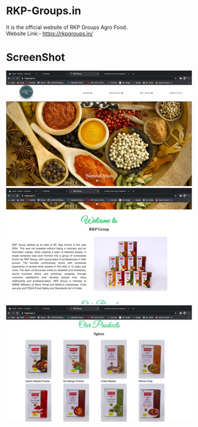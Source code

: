 # RKP-Groups.in
It is the official website of RKP Groups Agro Food.  
Website Link:- https://rkpgroups.in/

<h1>ScreenShot</h1>
<img src="out1.png">
<br>
<img src="out2.png">
<img src="out3.png">

